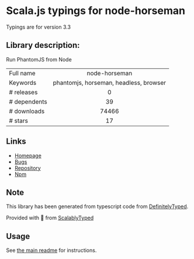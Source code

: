 
# Scala.js typings for node-horseman

Typings are for version 3.3

## Library description:
Run PhantomJS from Node

|                    |                 |
| ------------------ | :-------------: |
| Full name          | node-horseman |
| Keywords           | phantomjs, horseman, headless, browser |
| # releases         | 0 |
| # dependents       | 39 |
| # downloads        | 74466 |
| # stars            | 17 |

## Links
- [Homepage](https://github.com/johntitus/node-horseman#readme)
- [Bugs](https://github.com/johntitus/node-horseman/issues)
- [Repository](https://github.com/johntitus/node-horseman)
- [Npm](https://www.npmjs.com/package/node-horseman)
    


## Note
This library has been generated from typescript code from [DefinitelyTyped](https://definitelytyped.org).

Provided with :purple_heart: from [ScalablyTyped](https://github.com/oyvindberg/ScalablyTyped)

## Usage
See [the main readme](../../readme.md) for instructions.


